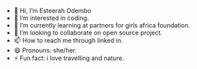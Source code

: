 - 👋 Hi, I’m Esteerah Odembo
- 👀 I’m interested in coding.
- 🌱 I’m currently learning at partners for girls africa foundation.
- 💞️ I’m looking to collaborate on open source project.
- 📫 How to reach me through linked in.
- 😄 Pronouns: she/her.
- ⚡ Fun fact: i love travelling and nature.

<!---
esteerah/esteerah is a ✨ special ✨ repository because its `README.md` (this file) appears on your GitHub profile.
You can click the Preview link to take a look at your changes.
--->
